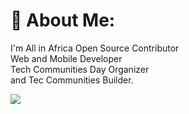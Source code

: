 # 💫 About Me:
I'm All in Africa Open Source Contributor<br>Web and Mobile Developer<br>Tech Communities Day Organizer<br>and Tec Communities Builder.

[![](https://visitcount.itsvg.in/api?id=agnilondapakou&icon=0&color=0)](https://visitcount.itsvg.in)

<!-- Proudly created with GPRM ( https://gprm.itsvg.in ) -->
